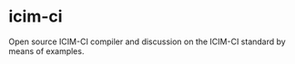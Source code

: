 icim-ci
=======

Open source ICIM-CI compiler and discussion on the ICIM-CI standard by means of examples.